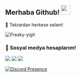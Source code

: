 ## Merhaba Github! <img src="https://raw.githubusercontent.com/iampavangandhi/iampavangandhi/master/gifs/Hi.gif" width="30px">


🎉 Tekrardan herkese selam!


<img src="https://komarev.com/ghpvc/?username=Freaky-yigit&label=Ziyaretçi%20Sayısı&color=552b75" alt="Freaky-yigit" />

<h3>🌟 Sosyal medya hesaplarım!</h3>
<p align="left">
    <a href="https://twitch.tv/freaky_yigit" target"blank_"><img src="https://img.shields.io/badge/Twitch-9146FF?style=for-the-badge&logo=twitch&logoColor=white"></a>
        <a href="https://www.youtube.com/channel/UCnpgaksndqIyfSe-DBGDD9A/videos" target"blank_"><img src="https://img.shields.io/badge/YouTube-FF0000?style=for-the-badge&logo=youtube&logoColor=white"></a>
            <a href="https://twitter.com/freakykanks" target"blank_"><img src="https://img.shields.io/badge/Twitter-1DA1F2?style=for-the-badge&logo=twitter&logoColor=white"></a>
    
   
[![Discord Presence](https://lanyard-profile-readme.vercel.app/api/323301869319618560?theme=dark&bg=18191c&animated=false&hideDiscrim=true&borderRadius=30px)](https://discord.com/users/852138241909719060)

</p>
